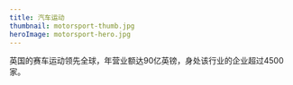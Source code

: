 ```yaml
---
title: 汽车运动
thumbnail: motorsport-thumb.jpg
heroImage: motorsport-hero.jpg
---
```


英国的赛车运动领先全球，年营业额达90亿英镑，身处该行业的企业超过4500家。